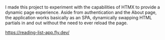 I made this project to experiment with the capabilities of HTMX to provide a dynamic page experience. Aside from authentication and the About page, the application works basically as an SPA, dynamically
swapping HTML partials in and out without the need to ever reload the page.

https://reading-list-app.fly.dev/